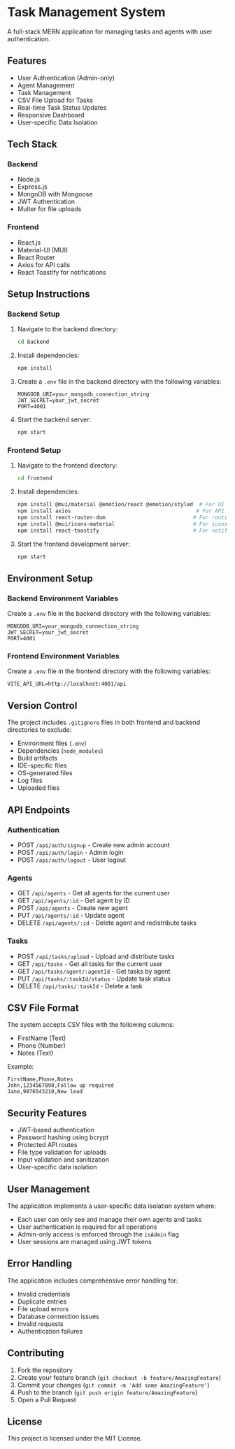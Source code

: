 # Task Management System

A full-stack MERN application for managing tasks and agents with user authentication.

## Features

- User Authentication (Admin-only)
- Agent Management
- Task Management
- CSV File Upload for Tasks
- Real-time Task Status Updates
- Responsive Dashboard
- User-specific Data Isolation

## Tech Stack

### Backend
- Node.js
- Express.js
- MongoDB with Mongoose
- JWT Authentication
- Multer for file uploads

### Frontend
- React.js
- Material-UI (MUI)
- React Router
- Axios for API calls
- React Toastify for notifications

## Setup Instructions

### Backend Setup

1. Navigate to the backend directory:
   ```bash
   cd backend
   ```

2. Install dependencies:
   ```bash
   npm install
   ```

3. Create a `.env` file in the backend directory with the following variables:
   ```
   MONGODB_URI=your_mongodb_connection_string
   JWT_SECRET=your_jwt_secret
   PORT=4001
   ```

4. Start the backend server:
   ```bash
   npm start
   ```

### Frontend Setup

1. Navigate to the frontend directory:
   ```bash
   cd frontend
   ```

2. Install dependencies:
   ```bash
   npm install @mui/material @emotion/react @emotion/styled  # For UI components
   npm install axios                                        # For API calls
   npm install react-router-dom                            # For routing
   npm install @mui/icons-material                         # For icons
   npm install react-toastify                              # For notifications
   ```

3. Start the frontend development server:
   ```bash
   npm start
   ```

## Environment Setup

### Backend Environment Variables
Create a `.env` file in the backend directory with the following variables:
```
MONGODB_URI=your_mongodb_connection_string
JWT_SECRET=your_jwt_secret
PORT=4001
```

### Frontend Environment Variables
Create a `.env` file in the frontend directory with the following variables:
```
VITE_API_URL=http://localhost:4001/api
```

## Version Control

The project includes `.gitignore` files in both frontend and backend directories to exclude:
- Environment files (`.env`)
- Dependencies (`node_modules`)
- Build artifacts
- IDE-specific files
- OS-generated files
- Log files
- Uploaded files

## API Endpoints

### Authentication
- POST `/api/auth/signup` - Create new admin account
- POST `/api/auth/login` - Admin login
- POST `/api/auth/logout` - User logout

### Agents
- GET `/api/agents` - Get all agents for the current user
- GET `/api/agents/:id` - Get agent by ID
- POST `/api/agents` - Create new agent
- PUT `/api/agents/:id` - Update agent
- DELETE `/api/agents/:id` - Delete agent and redistribute tasks

### Tasks
- POST `/api/tasks/upload` - Upload and distribute tasks
- GET `/api/tasks` - Get all tasks for the current user
- GET `/api/tasks/agent/:agentId` - Get tasks by agent
- PUT `/api/tasks/:taskId/status` - Update task status
- DELETE `/api/tasks/:taskId` - Delete a task

## CSV File Format

The system accepts CSV files with the following columns:
- FirstName (Text)
- Phone (Number)
- Notes (Text)

Example:
```csv
FirstName,Phone,Notes
John,1234567890,Follow up required
Jane,9876543210,New lead
```

## Security Features

- JWT-based authentication
- Password hashing using bcrypt
- Protected API routes
- File type validation for uploads
- Input validation and sanitization
- User-specific data isolation

## User Management

The application implements a user-specific data isolation system where:
- Each user can only see and manage their own agents and tasks
- User authentication is required for all operations
- Admin-only access is enforced through the `isAdmin` flag
- User sessions are managed using JWT tokens

## Error Handling

The application includes comprehensive error handling for:
- Invalid credentials
- Duplicate entries
- File upload errors
- Database connection issues
- Invalid requests
- Authentication failures

## Contributing

1. Fork the repository
2. Create your feature branch (`git checkout -b feature/AmazingFeature`)
3. Commit your changes (`git commit -m 'Add some AmazingFeature'`)
4. Push to the branch (`git push origin feature/AmazingFeature`)
5. Open a Pull Request

## License

This project is licensed under the MIT License. 